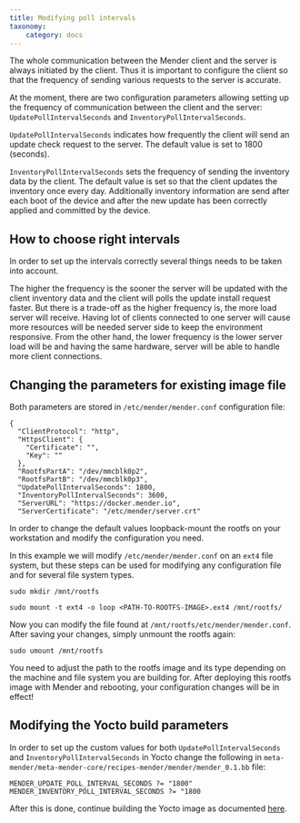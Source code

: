 ```yaml
---
title: Modifying poll intervals
taxonomy:
    category: docs
---
```


The whole communication between the Mender client and the server is always initiated by the client. Thus it is important to
configure the client so that the frequency of sending various requests to the server is accurate.

At the moment, there are two configuration parameters allowing setting up the frequency of communication between
the client and the server: `UpdatePollIntervalSeconds` and `InventoryPollIntervalSeconds`.

`UpdatePollIntervalSeconds` indicates how frequently the client will send an update check request to the server.
The default value is set to 1800 (seconds).

`InventoryPollIntervalSeconds` sets the frequency of sending the inventory data by the client. The default value is set so that the client
updates the inventory once every day. Additionally inventory information are send after each boot of the device and after the new
update has been correctly applied and committed by the device.

## How to choose right intervals

In order to set up the intervals correctly several things needs to be taken into account.

The higher the frequency is the sooner the server will be updated with the client inventory data and the client will
polls the update install request faster. But there is a trade-off as the higher frequency is, the more load
server will receive. Having lot of clients connected to one server will cause more resources will be needed server side
to keep the environment responsive.
From the other hand, the lower frequency is the lower server load will be and having the same hardware, server will be
able to handle more client connections.

## Changing the parameters for existing image file

Both parameters are stored in `/etc/mender/mender.conf` configuration file:

```
{
  "ClientProtocol": "http",
  "HttpsClient": {
    "Certificate": "",
    "Key": ""
  },
  "RootfsPartA": "/dev/mmcblk0p2",
  "RootfsPartB": "/dev/mmcblk0p3",
  "UpdatePollIntervalSeconds": 1800,
  "InventoryPollIntervalSeconds": 3600,
  "ServerURL": "https://docker.mender.io",
  "ServerCertificate": "/etc/mender/server.crt"
```

In order to change the default values loopback-mount the rootfs on your workstation
and modify the configuration you need.

In this example we will modify  `/etc/mender/mender.conf` on an `ext4` file system,
but these steps can be used for modifying any configuration file and for
several file system types.

```
sudo mkdir /mnt/rootfs
```

```
sudo mount -t ext4 -o loop <PATH-TO-ROOTFS-IMAGE>.ext4 /mnt/rootfs/
```

Now you can modify the file found at `/mnt/rootfs/etc/mender/mender.conf`.
After saving your changes, simply unmount the rootfs again:

```
sudo umount /mnt/rootfs
```

You need to adjust the path to the rootfs image and its type depending on the machine and file system you are building for.
After deploying this rootfs image with Mender and rebooting, your configuration changes will be in effect!

## Modifying the Yocto build parameters

In order to set up the custom values for both `UpdatePollIntervalSeconds` and `InventoryPollIntervalSeconds` in Yocto
change the following in `meta-mender/meta-mender-core/recipes-mender/mender/mender_0.1.bb` file:

```
MENDER_UPDATE_POLL_INTERVAL_SECONDS ?= "1800"
MENDER_INVENTORY_POLL_INTERVAL_SECONDS ?= "1800
```

After this is done, continue building the Yocto image as documented [here](../../Artifacts/Building-Mender-Yocto-image).





